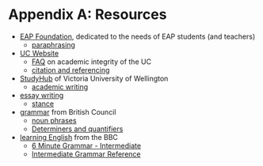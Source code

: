# Appendix A: Resources

- [EAP Foundation](https://www.eapfoundation.com/), dedicated to the needs of
  EAP students (and teachers)
  - [paraphrasing](https://www.eapfoundation.com/writing/paraphrase/)
- [UC Website](https://www.canterbury.ac.nz/)
  - [FAQ](
    https://www.canterbury.ac.nz/about/ako/academic-quality/academic-integrity/guidance-for-student/faq/)
    on academic integrity of the UC
  - [citation and referencing](
    https://www.canterbury.ac.nz/library/support/citations-and-referencing/apa-american-psychological-association-style/)
- [StudyHub](https://www.wgtn.ac.nz/student-learning/studyhub) of Victoria
  University of Wellington
  - [academic writing](
    https://www.wgtn.ac.nz/student-learning/studyhub/academic-writing)
- [essay writing](
  https://academicmarker.com/essay-writing/)
  - [stance](
    https://academicmarker.com/essay-writing/introductory-paragraphs/stance/)
- [grammar](
  https://learnenglish.britishcouncil.org/grammar/english-grammar-reference/english-grammar)
  from British Council
  - [noun phrases](
    https://learnenglish.britishcouncil.org/grammar/english-grammar-reference/noun-phrases)
  - [Determiners and quantifiers](
    https://learnenglish.britishcouncil.org/grammar/english-grammar-reference/determiners-and-quantifiers)
- [learning English](
  https://www.bbc.co.uk/learningenglish/english/intermediate-grammar-guide)
  from the BBC
  - [6 Minute Grammar - Intermediate](
    https://www.bbc.co.uk/learningenglish/english/intermediate-grammar)
  - [Intermediate Grammar Reference](
    https://www.bbc.co.uk/learningenglish/english/intermediate-grammar-guide)
